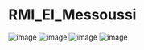 # RMI_El_Messoussi
![image](https://github.com/MOSINANE/RMI_El_Messoussi/assets/85071396/95619772-2a3f-4fa2-ba2c-70fe83bc2e58)
![image](https://github.com/MOSINANE/RMI_El_Messoussi/assets/85071396/489d9410-82bf-4a5f-8fb2-de0f7d66e92d)
![image](https://github.com/MOSINANE/RMI_El_Messoussi/assets/85071396/dd0efd9c-0951-41fb-ba7e-9309a5c42b79)
![image](https://github.com/MOSINANE/RMI_El_Messoussi/assets/85071396/2d28edf2-ed59-4187-9aa1-3cbb8b713735)
